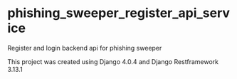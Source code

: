 # phishing_sweeper_register_api_service
Register and login backend api for phishing sweeper

This project was created using Django 4.0.4 and Django Restframework 3.13.1
